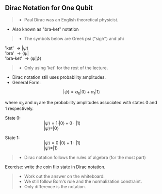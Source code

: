 ## Dirac Notation for One Qubit

> - Paul Dirac was an English theoretical physicist.

- Also known as "bra-ket" notation

> - The symbols below are Greek psi ("sigh") and phi

'ket' $\to | \psi \rangle$    
'bra' $\to \langle \psi |$    
'bra-ket' $\to \langle \psi | \phi \rangle$

> - Only using 'ket' for the rest of the lecture.

- Dirac notation still uses probability amplitudes.     
- General Form:

$$
| \psi \rangle = \alpha_0 | 0 \rangle + \alpha_1 | 1 \rangle
$$

where $\alpha_0$ and $\alpha_1$ are the probability amplitudes associated with states 0 and 1 respectively.

State 0:   
$\hspace{8em}$ $| \psi \rangle = 1 \cdot| 0 \rangle + 0 \cdot | 1 \rangle$      
$\hspace{8em}$ $| \psi \rangle = | 0 \rangle$

State 1:   
$\hspace{8em}$ $| \psi \rangle = 0 \cdot | 0 \rangle + 1 \cdot | 1 \rangle$      
$\hspace{8em}$ $| \psi \rangle = | 1 \rangle$

> - Dirac notation follows the rules of algebra (for the most part)

Exercise: write the coin flip state in Dirac notation.

> - Work out the answer on the whiteboard.
> - We still follow Born's rule and the normalization constraint.
> - Only difference is the notation.
